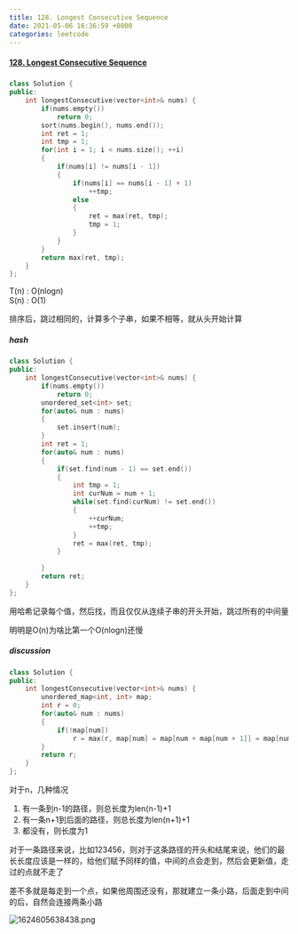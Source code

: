```yaml
---
title: 128. Longest Consecutive Sequence
date: 2021-05-06 16:36:59 +0800
categories: leetcode
---
```

#### [128. Longest Consecutive Sequence](https://leetcode.com/problems/longest-consecutive-sequence/)


#####
```c++
class Solution {
public:
    int longestConsecutive(vector<int>& nums) {
        if(nums.empty())
            return 0;
        sort(nums.begin(), nums.end());
        int ret = 1;
        int tmp = 1;
        for(int i = 1; i < nums.size(); ++i)
        {
            if(nums[i] != nums[i - 1])
            {
                if(nums[i] == nums[i - 1] + 1)
                    ++tmp;
                else
                {
                    ret = max(ret, tmp);
                    tmp = 1;
                }
            }
        }
        return max(ret, tmp);
    }
};
```
T(n) : O(nlogn) <br>
S(n) : O(1)

排序后，跳过相同的，计算多个子串，如果不相等，就从头开始计算

##### hash
```c++
class Solution {
public:
    int longestConsecutive(vector<int>& nums) {
        if(nums.empty())
            return 0;
        unordered_set<int> set;
        for(auto& num : nums)
        {
            set.insert(num);
        }
        int ret = 1;
        for(auto& num : nums)
        {
            if(set.find(num - 1) == set.end())
            {
                int tmp = 1;
                int curNum = num + 1;
                while(set.find(curNum) != set.end())
                {
                    ++curNum;
                    ++tmp;
                }
                ret = max(ret, tmp);
            }
            
        }
        return ret;
    }
};
```

用哈希记录每个值，然后找，而且仅仅从连续子串的开头开始，跳过所有的中间量

明明是O(n)为啥比第一个O(nlogn)还慢

##### discussion
```c++
class Solution {
public:
    int longestConsecutive(vector<int>& nums) {
        unordered_map<int, int> map;
        int r = 0;
        for(auto& num : nums)
        {
            if(!map[num])
                r = max(r, map[num] = map[num + map[num + 1]] = map[num - map[num - 1]] = map[num - 1] + map[num + 1] + 1);
        }
        return r;
    }
};  
```

对于n，几种情况

1. 有一条到n-1的路径，则总长度为len(n-1)+1
2. 有一条n+1到后面的路径，则总长度为len(n+1)+1
3. 都没有，则长度为1

对于一条路径来说，比如123456，则对于这条路径的开头和结尾来说，他们的最长长度应该是一样的，给他们赋予同样的值，中间的点会走到，然后会更新值，走过的点就不走了

差不多就是每走到一个点，如果他周围还没有，那就建立一条小路，后面走到中间的后，自然会连接两条小路

![1624605638438.png](https://image.cinte.cc/2021/06/25/a8841a5b364b0.png)
